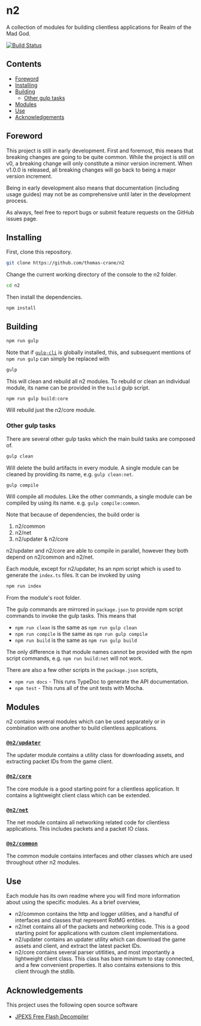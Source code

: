 # n2

A collection of modules for building clientless applications for Realm of the Mad God.

[![Build Status](https://travis-ci.org/thomas-crane/n2.svg?branch=master)](https://travis-ci.org/thomas-crane/n2)

## Contents

+ [Foreword](#foreword)
+ [Installing](#installing)
+ [Building](#building)
  + [Other gulp tasks](#other-gulp-tasks)
+ [Modules](#modules)
+ [Use](#use)
+ [Acknowledgements](#acknowledgements)

## Foreword

This project is still in early development. First and foremost, this means that breaking changes are going to be quite common. While the project is still on v0, a breaking change will only constitute a minor version increment. When v1.0.0 is released, all breaking changes will go back to being a major version increment.

Being in early development also means that documentation (including usage guides) may not be as comprehensive until later in the development process.

As always, feel free to report bugs or submit feature requests on the GitHub issues page.

## Installing

First, clone this repository.

```bash
git clone https://github.com/thomas-crane/n2
```

Change the current working directory of the console to the n2 folder.

```bash
cd n2
```

Then install the dependencies.

```bash
npm install
```

## Building

```bash
npm run gulp
```

Note that if [`gulp-cli`](https://gulpjs.com/) is globally installed, this, and subsequent mentions of `npm run gulp` can simply be replaced with

```bash
gulp
```

This will clean and rebuild all n2 modules. To rebuild or clean an individual module, its name can be provided in the `build` gulp script.

```bash
npm run gulp build:core
```

Will rebuild just the n2/core module.

### Other gulp tasks

There are several other gulp tasks which the main build tasks are composed of.

```bash
gulp clean
```

Will delete the build artifacts in every module. A single module can be cleaned by providing its name, e.g. `gulp clean:net`.

```bash
gulp compile
```

Will compile all modules. Like the other commands, a single module can be compiled by using its name. e.g. `gulp compile:common`.

Note that because of dependencies, the build order is

1. n2/common
2. n2/net
3. n2/updater & n2/core

n2/updater and n2/core are able to compile in parallel, however they both depend on n2/common and n2/net.

Each module, except for n2/updater, hs an npm script which is used to generate the `index.ts` files. It can be invoked by using

```bash
npm run index
```

From the module's root folder.

The gulp commands are mirrored in `package.json` to provide npm script commands to invoke the gulp tasks. This means that

+ `npm run clean` is the same as `npm run gulp clean`
+ `npm run compile` is the same as `npm run gulp compile`
+ `npm run build` is the same as `npm run gulp build`

The only difference is that module names cannot be provided with the npm script commands, e.g. `npm run build:net` will not work.

There are also a few other scripts in the `package.json` scripts,

+ `npm run docs` - This runs TypeDoc to generate the API documentation.
+ `npm test` - This runs all of the unit tests with Mocha.

## Modules

n2 contains several modules which can be used separately or in combination with one another to build clientless applications.

### [`@n2/updater`](modules/updater/readme.md)

The updater module contains a utility class for downloading assets, and extracting packet IDs from the game client.

### [`@n2/core`](modules/core/readme.md)

The core module is a good starting point for a clientless application.  It contains a lightweight client class which can be extended.

### [`@n2/net`](modules/net/readme.md)

The net module contains all networking related code for clientless applications.  This includes packets and a packet IO class.

### [`@n2/common`](modules/common/readme.md)

The common module contains interfaces and other classes which are used throughout other n2 modules.

## Use

Each module has its own readme where you will find more information about using the specific modules. As a brief overview,

+ n2/common contains the http and logger utilities, and a handful of interfaces and classes that represent RotMG entities.
+ n2/net contains all of the packets and networking code. This is a good starting point for applications with custom client implementations.
+ n2/updater contains an updater utility which can download the game assets and client, and extract the latest packet IDs.
+ n2/core contains several parser utitlities, and most importantly a lightweight client class. This class has bare minimum to stay connected, and a few convenient properties. It also contains extensions to this client through the stdlib.

## Acknowledgements

This project uses the following open source software

+ [JPEXS Free Flash Decompiler](https://github.com/jindrapetrik/jpexs-decompiler)

